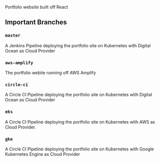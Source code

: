 Portfolio website built off React

## Important Branches

### `master`

A Jenkins Pipeline deploying the portfolio site on Kubernetes with Digital Ocean as Cloud Provider

### `aws-amplify`

The portfolio webite running off AWS Amplify

### `circle-ci`

A Circle CI Pipeline deploying the portfolio site on Kubernetes with Digital Ocean as Cloud Provider

### `eks`

A Circle CI Pipeline deploying the portfolio site on Kubernetes with AWS as Cloud Provider.

### `gke`

A Circle CI Pipeline deploying the portfolio site on Kubernetes with Google Kubernetes Engine as Cloud Provider

